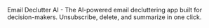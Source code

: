 Email Declutter AI - The Al-powered email decluttering app built for decision-makers. Unsubscribe, delete, and summarize in one click.
